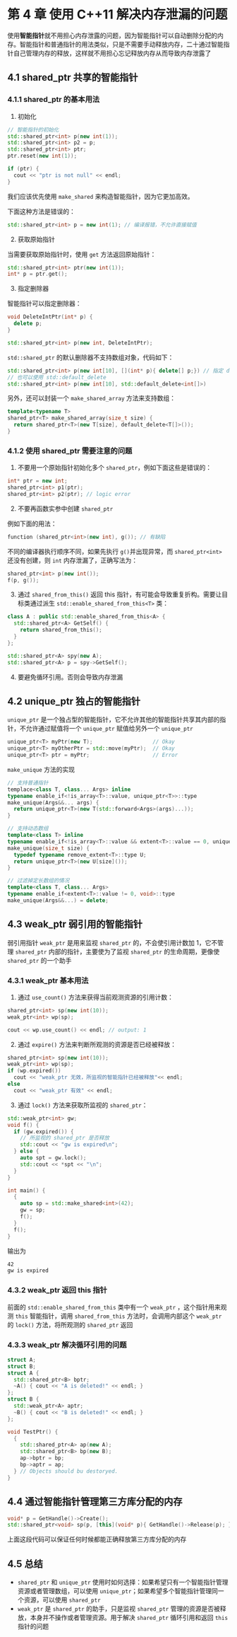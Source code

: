 # 第 4 章 使用 C++11 解决内存泄漏的问题

使用**智能指针**就不用担心内存泄露的问题，因为智能指针可以自动删除分配的内存。智能指针和普通指针的用法类似，只是不需要手动释放内存，二十通过智能指针自己管理内存的释放，这样就不用担心忘记释放内存从而导致内存泄露了

## 4.1 shared_ptr 共享的智能指针

### 4.1.1 shared_ptr 的基本用法

1. 初始化

```cpp
// 智能指针的初始化
std::shared_ptr<int> p(new int(1));
std::shared_ptr<int> p2 = p;
std::shared_ptr<int> ptr;
ptr.reset(new int(1));

if (ptr) {
  cout << "ptr is not null" << endl;
}
```

我们应该优先使用 `make_shared` 来构造智能指针，因为它更加高效。

下面这种方法是错误的：

```cpp
std::shared_ptr<int> p = new int(1); // 编译报错，不允许直接赋值
```

2. 获取原始指针

当需要获取原始指针时，使用 `get` 方法返回原始指针：

```cpp
std::shared_ptr<int> ptr(new int(1));
int* p = ptr.get();
```

3. 指定删除器

智能指针可以指定删除器：

```cpp
void DeleteIntPtr(int* p) {
  delete p;
}

std::shared_ptr<int> p(new int, DeleteIntPtr);
```

`std::shared_ptr` 的默认删除器不支持数组对象，代码如下：

```cpp
std::shared_ptr<int> p(new int[10], [](int* p){ delete[] p;}) // 指定 delete[]
// 也可以使用 std::default_delete
std::shared_ptr<int> p(new int[10], std::default_delete<int[]>)
```

另外，还可以封装一个 `make_shared_array` 方法来支持数组：

```cpp
template<typename T>
shared_ptr<T> make_shared_array(size_t size) {
  return shared_ptr<T>(new T[size], default_delete<T[]>());
}
```

### 4.1.2 使用 shared_ptr 需要注意的问题

1. 不要用一个原始指针初始化多个 `shared_ptr`，例如下面这些是错误的：

```cpp
int* ptr = new int;
shared_ptr<int> p1(ptr);
shared_ptr<int> p2(ptr); // logic error
```

2. 不要再函数实参中创建 `shared_ptr`

例如下面的用法：

```cpp
function (shared_ptr<int>(new int), g()); // 有缺陷
```

不同的编译器执行顺序不同，如果先执行 `g()`并出现异常，而 `shared_ptr<int>` 还没有创建，则 `int` 内存泄漏了，正确写法为：

```cpp
shared_ptr<int> p(new int());
f(p, g());
```

3. 通过 `shared_from_this()` 返回 this 指针，有可能会导致重复折构。需要让目标类通过派生 `std::enable_shared_from_this<T>` 类：

```cpp
class A : public std::enable_shared_from_this<A> {
  std::shared_ptr<A> GetSelf() {
    return shared_from_this();
  }
};

std::shared_ptr<A> spy(new A);
std::shared_ptr<A> p = spy->GetSelf();
```

4. 要避免循环引用。否则会导致内存泄漏

## 4.2 unique_ptr 独占的智能指针

`unique_ptr` 是一个独占型的智能指针，它不允许其他的智能指针共享其内部的指针，不允许通过赋值将一个 `unique_ptr` 赋值给另外一个 `unique_ptr`

```cpp
unique_ptr<T> myPtr(new T);                   // Okay
unique_ptr<T> myOtherPtr = std::move(myPtr);  // Okay
unique_ptr<T> ptr = myPtr;                    // Error
```

`make_unique` 方法的实现

```cpp
// 支持普通指针
templace<class T, class... Args> inline
typename enable_if<!is_array<T>::value, unique_ptr<T>>::type
make_unique(Args&&... args) {
  return unique_ptr<T>(new T(std::forward<Args>(args)...));
}

// 支持动态数组
template<class T> inline
typename enable_if<!is_array<T>::value && extent<T>::value == 0, unique_ptr<T>>::type
make_unique(size_t size) {
  typedef typename remove_extent<T>::type U;
  return unique_ptr<T>(new U[size]());
}

// 过滤掉定长数组的情况
template<class T, class... Args>
typename enable_if<extent<T>::value != 0, void>::type
make_unique(Args&&...) = delete;
```

## 4.3 weak_ptr 弱引用的智能指针

弱引用指针 `weak_ptr` 是用来监视 `shared_ptr` 的，不会使引用计数加 1，它不管理 `shared_ptr` 内部的指针，主要使为了监视 `shared_ptr` 的生命周期，更像使 `shared_ptr` 的一个助手

### 4.3.1 weak_ptr 基本用法

1. 通过 `use_count()` 方法来获得当前观测资源的引用计数：

```cpp
shared_ptr<int> sp(new int(10));
weak_ptr<int> wp(sp);

cout << wp.use_count() << endl; // output: 1
```

2. 通过 `expire()` 方法来判断所观测的资源是否已经被释放：

```cpp
shared_ptr<int> sp(new int(10));
weak_ptr<int> wp(sp);
if (wp.expired())
  cout << "weak_ptr 无效，所监视的智能指针已经被释放"<< endl;
else
  cout << "weak_ptr 有效" << endl;
```

3. 通过 `lock()` 方法来获取所监视的 `shared_ptr`：

```cpp
std::weak_ptr<int> gw;
void f() {
  if (gw.expired()) {
    // 所监视的 shared_ptr 是否释放
    std::cout << "gw is expired\n";
  } else {
    auto spt = gw.lock();
    std::cout << *spt << "\n";
  }
}

int main() {
  {
    auto sp = std::make_shared<int>(42);
    gw = sp;
    f();
  }
  f();
}
```

输出为

```txt
42
gw is expired
```

### 4.3.2 weak_ptr 返回 this 指针

前面的 `std::enable_shared_from_this` 类中有一个 `weak_ptr` ，这个指针用来观测 `this` 智能指针，调用 `shared_from_this` 方法时，会调用内部这个 `weak_ptr` 的 `lock()` 方法，将所观测的 `shared_ptr` 返回

### 4.3.3 weak_ptr 解决循环引用的问题

```cpp
struct A;
struct B;
struct A {
  std::shared_ptr<B> bptr;
  ~A() { cout << "A is deleted!" << endl; }
};
struct B {
  std::weak_ptr<A> aptr;
  ~B() { cout << "B is deleted!" << endl; }
};

void TestPtr() {
  {
    std::shared_ptr<A> ap(new A);
    std::shared_ptr<B> bp(new B);
    ap->bptr = bp;
    bp->aptr = ap;
  } // Objects should bu destoryed.
}
```

## 4.4 通过智能指针管理第三方库分配的内存

```cpp
void* p = GetHandle()->Create();
std::shared_ptr<void> sp(p, [this](void* p){ GetHandle()->Release(p); });
```

上面这段代码可以保证任何时候都能正确释放第三方库分配的内存

## 4.5 总结

- `shared_ptr` 和 `unique_ptr` 使用时如何选择：如果希望只有一个智能指针管理资源或者管理数组，可以使用 `unique_ptr`；如果希望多个智能指针管理同一个资源，可以使用 `shared_ptr`
- `weak_ptr` 是 `shared_ptr` 的助手，只是监视 `shared_ptr` 管理的资源是否被释放，本身并不操作或者管理资源。用于解决 `shared_ptr` 循环引用和返回 `this` 指针的问题
